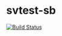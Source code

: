 # svtest-sb
[![Build Status](https://travis-ci.com/pafmon/svtest-sb.svg?branch=master)](https://travis-ci.com/pafmon/svtest-sb)

